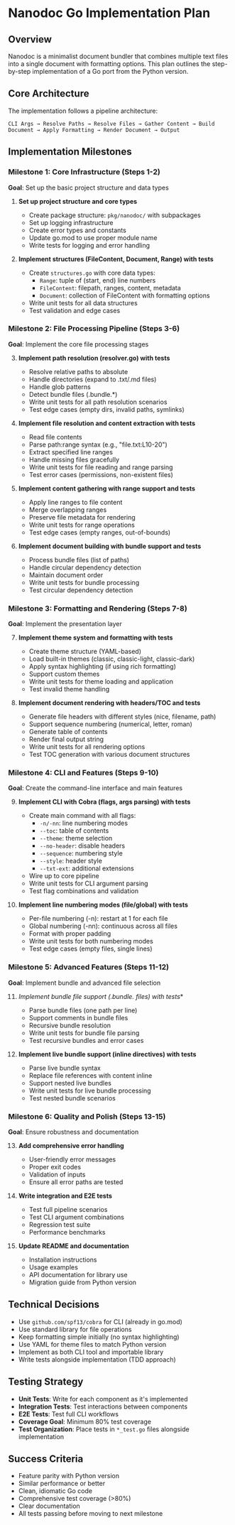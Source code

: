 # Nanodoc Go Implementation Plan

## Overview

Nanodoc is a minimalist document bundler that combines multiple text files into a single document with formatting options. This plan outlines the step-by-step implementation of a Go port from the Python version.

## Core Architecture

The implementation follows a pipeline architecture:

```
CLI Args → Resolve Paths → Resolve Files → Gather Content → Build Document → Apply Formatting → Render Document → Output
```

## Implementation Milestones

### Milestone 1: Core Infrastructure (Steps 1-2)

**Goal**: Set up the basic project structure and data types

1. **Set up project structure and core types**
   - Create package structure: `pkg/nanodoc/` with subpackages
   - Set up logging infrastructure
   - Create error types and constants
   - Update go.mod to use proper module name
   - Write tests for logging and error handling

2. **Implement structures (FileContent, Document, Range) with tests**
   - Create `structures.go` with core data types:
     - `Range`: tuple of (start, end) line numbers
     - `FileContent`: filepath, ranges, content, metadata
     - `Document`: collection of FileContent with formatting options
   - Write unit tests for all data structures
   - Test validation and edge cases

### Milestone 2: File Processing Pipeline (Steps 3-6)

**Goal**: Implement the core file processing stages

3. **Implement path resolution (resolver.go) with tests**
   - Resolve relative paths to absolute
   - Handle directories (expand to .txt/.md files)
   - Handle glob patterns
   - Detect bundle files (.bundle.*)
   - Write unit tests for all path resolution scenarios
   - Test edge cases (empty dirs, invalid paths, symlinks)

4. **Implement file resolution and content extraction with tests**
   - Read file contents
   - Parse path:range syntax (e.g., "file.txt:L10-20")
   - Extract specified line ranges
   - Handle missing files gracefully
   - Write unit tests for file reading and range parsing
   - Test error cases (permissions, non-existent files)

5. **Implement content gathering with range support and tests**
   - Apply line ranges to file content
   - Merge overlapping ranges
   - Preserve file metadata for rendering
   - Write unit tests for range operations
   - Test edge cases (empty ranges, out-of-bounds)

6. **Implement document building with bundle support and tests**
   - Process bundle files (list of paths)
   - Handle circular dependency detection
   - Maintain document order
   - Write unit tests for bundle processing
   - Test circular dependency detection

### Milestone 3: Formatting and Rendering (Steps 7-8)

**Goal**: Implement the presentation layer

7. **Implement theme system and formatting with tests**
   - Create theme structure (YAML-based)
   - Load built-in themes (classic, classic-light, classic-dark)
   - Apply syntax highlighting (if using rich formatting)
   - Support custom themes
   - Write unit tests for theme loading and application
   - Test invalid theme handling

8. **Implement document rendering with headers/TOC and tests**
   - Generate file headers with different styles (nice, filename, path)
   - Support sequence numbering (numerical, letter, roman)
   - Generate table of contents
   - Render final output string
   - Write unit tests for all rendering options
   - Test TOC generation with various document structures

### Milestone 4: CLI and Features (Steps 9-10)

**Goal**: Create the command-line interface and main features

9. **Implement CLI with Cobra (flags, args parsing) with tests**
   - Create main command with all flags:
     - `-n/-nn`: line numbering modes
     - `--toc`: table of contents
     - `--theme`: theme selection
     - `--no-header`: disable headers
     - `--sequence`: numbering style
     - `--style`: header style
     - `--txt-ext`: additional extensions
   - Wire up to core pipeline
   - Write unit tests for CLI argument parsing
   - Test flag combinations and validation

10. **Implement line numbering modes (file/global) with tests**
    - Per-file numbering (-n): restart at 1 for each file
    - Global numbering (-nn): continuous across all files
    - Format with proper padding
    - Write unit tests for both numbering modes
    - Test edge cases (empty files, single lines)

### Milestone 5: Advanced Features (Steps 11-12)

**Goal**: Implement bundle and advanced file selection

11. **Implement bundle file support (.bundle.* files) with tests**
    - Parse bundle files (one path per line)
    - Support comments in bundle files
    - Recursive bundle resolution
    - Write unit tests for bundle file parsing
    - Test recursive bundles and error cases

12. **Implement live bundle support (inline directives) with tests**
    - Parse live bundle syntax
    - Replace file references with content inline
    - Support nested live bundles
    - Write unit tests for live bundle processing
    - Test nested bundle scenarios

### Milestone 6: Quality and Polish (Steps 13-15)

**Goal**: Ensure robustness and documentation

13. **Add comprehensive error handling**
    - User-friendly error messages
    - Proper exit codes
    - Validation of inputs
    - Ensure all error paths are tested

14. **Write integration and E2E tests**
    - Test full pipeline scenarios
    - Test CLI argument combinations
    - Regression test suite
    - Performance benchmarks

15. **Update README and documentation**
    - Installation instructions
    - Usage examples
    - API documentation for library use
    - Migration guide from Python version

## Technical Decisions

- Use `github.com/spf13/cobra` for CLI (already in go.mod)
- Use standard library for file operations
- Keep formatting simple initially (no syntax highlighting)
- Use YAML for theme files to match Python version
- Implement as both CLI tool and importable library
- Write tests alongside implementation (TDD approach)

## Testing Strategy

- **Unit Tests**: Write for each component as it's implemented
- **Integration Tests**: Test interactions between components
- **E2E Tests**: Test full CLI workflows
- **Coverage Goal**: Minimum 80% test coverage
- **Test Organization**: Place tests in `*_test.go` files alongside implementation

## Success Criteria

- Feature parity with Python version
- Similar performance or better
- Clean, idiomatic Go code
- Comprehensive test coverage (>80%)
- Clear documentation
- All tests passing before moving to next milestone
